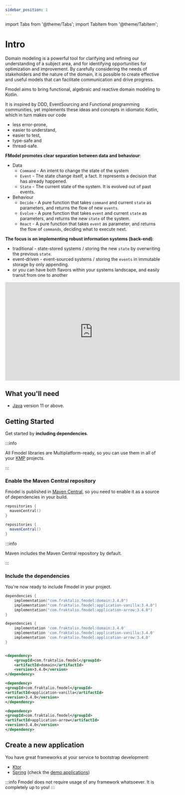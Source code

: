 ```yaml
---
sidebar_position: 1
---
```


import Tabs from '@theme/Tabs';
import TabItem from '@theme/TabItem';

# Intro

Domain modeling is a powerful tool for clarifying and refining our understanding of a subject area, and for identifying
opportunities for optimization and improvement. By carefully considering the needs of stakeholders and the nature of the
domain, it is possible to create effective and useful models that can facilitate communication and drive progress.

Fmodel aims to bring functional, algebraic and reactive domain modeling to Kotlin.

It is inspired by DDD, EventSourcing and Functional programming communities, yet implements these ideas and concepts in
idiomatic Kotlin, which in turn makes our code

- less error-prone,
- easier to understand,
- easier to test,
- type-safe and
- thread-safe.


**FModel promotes clear separation between data and behaviour**:

- Data
  - `Command` - An intent to change the state of the system
  - `Event` - The state change itself, a fact. It represents a decision that has already happened.
  - `State` - The current state of the system. It is evolved out of past events.
- Behaviour
  - `Decide` - A pure function that takes `command` and current `state` as parameters, and returns the flow of new `events`.
  - `Evolve` - A pure function that takes `event` and current `state` as parameters, and returns the new `state` of the system.
  - `React` - A pure function that takes `event` as parameter, and returns the flow of `commands`, deciding what to execute next.

**The focus is on implementing robust information systems (back-end)**:

- traditional - state-stored systems / storing the new `state` by overwriting the previous `state`.
- event-driven - event-sourced systems / storing the `events` in immutable storage by only appending.
- or you can have both flavors within your systems landscape, and easily transit from one to another 

 <iframe width="560" height="315" src="https://www.youtube.com/embed/U8NzcWV8b4Y" title="YouTube video player" frameborder="0" allow="accelerometer; autoplay; clipboard-write; encrypted-media; gyroscope; picture-in-picture" allowfullscreen></iframe>

## What you'll need

- [Java](https://foojay.io/) version 11 or above.

## Getting Started

Get started by **including dependencies**.

:::info

All Fmodel libraries are Multiplatform-ready, so you can use them in all of your
[KMP](https://kotlinlang.org/docs/multiplatform.html) projects.

:::

### Enable the Maven Central repository

Fmodel is published in [Maven Central](https://search.maven.org/), so you need to
enable it as a source of dependencies in your build.

<Tabs groupId="build" queryString="build-type">
  <TabItem value="gradleKotlin" label="Gradle (Kotlin)">

  ```kotlin
  repositories {
    mavenCentral()
}
  ```

  </TabItem>
  <TabItem value="gradleGroovy" label="Gradle (Groovy)">

  ```groovy
  repositories {
    mavenCentral()
}
  ```

  </TabItem>
  <TabItem value="maven" label="Maven">

:::info

Maven includes the Maven Central repository by default.

:::

  </TabItem>
</Tabs>

### Include the dependencies

You're now ready to include Fmodel in your project.

<Tabs groupId="build" queryString="build-type">
<TabItem value="gradleKotlin" label="Gradle (Kotlin)">

```kotlin
dependencies {
    implementation("com.fraktalio.fmodel:domain:3.4.0")
    implementation("com.fraktalio.fmodel:application-vanilla:3.4.0")
    implementation("com.fraktalio.fmodel:application-arrow:3.4.0")
}
```

</TabItem>
<TabItem value="gradleGroovy" label="Gradle (Groovy)">

```groovy
dependencies {
    implementation 'com.fraktalio.fmodel:domain:3.4.0'
    implementation 'com.fraktalio.fmodel:application-vanilla:3.4.0'
    implementation 'com.fraktalio.fmodel:application-arrow:3.4.0'
}
```

</TabItem>
<TabItem value="maven" label="Maven">

```xml

<dependency>
    <groupId>com.fraktalio.fmodel</groupId>
    <artifactId>domain</artifactId>
    <version>3.4.0</version>
</dependency>

<dependency>
<groupId>com.fraktalio.fmodel</groupId>
<artifactId>application-vanilla</artifactId>
<version>3.4.0</version>
</dependency>

<dependency>
<groupId>com.fraktalio.fmodel</groupId>
<artifactId>application-arrow</artifactId>
<version>3.4.0</version>
</dependency>
```

</TabItem>
</Tabs>

## Create a new application

You have great frameworks at your service to bootstrap development:

- [Ktor](https://ktor.io/quickstart/)
- [Spring](https://spring.io/guides/tutorials/spring-boot-kotlin/) (check the [demo applications](https://github.com/search?q=topic%3Afmodel-demo-spring+org%3Afraktalio&type=Repositories))

:::info
Fmodel does not require usage of any framework whatsoever. It is completely up to you!
:::